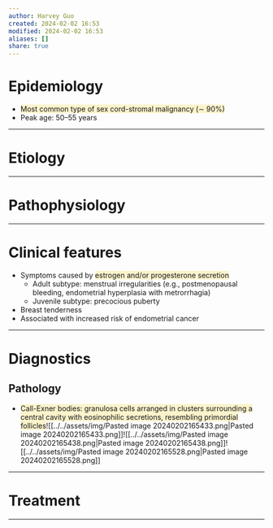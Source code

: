 ```yaml
---
author: Harvey Guo
created: 2024-02-02 16:53
modified: 2024-02-02 16:53
aliases: []
share: true
---
```

# Epidemiology
- <span style="background:rgba(240, 200, 0, 0.2)">Most common type of sex cord-stromal malignancy (∼ 90%)</span>
- Peak age: 50–55 years

---
# Etiology


---
# Pathophysiology


---
# Clinical features
- Symptoms caused by <span style="background:rgba(240, 200, 0, 0.2)">estrogen and/or progesterone secretion</span>
	- Adult subtype: menstrual irregularities (e.g., postmenopausal bleeding, endometrial hyperplasia with metrorrhagia)
	- Juvenile subtype: precocious puberty
- Breast tenderness
- Associated with increased risk of endometrial cancer

---
# Diagnostics
## Pathology
- <span style="background:rgba(240, 200, 0, 0.2)">Call-Exner bodies: granulosa cells arranged in clusters surrounding a central cavity with eosinophilic secretions, resembling primordial follicles</span>![[../../assets/img/Pasted image 20240202165433.png|Pasted image 20240202165433.png]]![[../../assets/img/Pasted image 20240202165438.png|Pasted image 20240202165438.png]]![[../../assets/img/Pasted image 20240202165528.png|Pasted image 20240202165528.png]]

---
# Treatment


---
